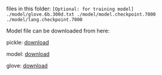 files in this folder:
    ```[Optional: for training model] ./model/glove.6b.300d.txt
    ./model/model.checkpoint.7000
    ./model/lang.checkpoint.7000```

Model file can be downloaded from here:

pickle: [download](https://drive.google.com/file/d/1BgHvAuTm8nPOSLzDydX_uPfY3OATUBhF/view?usp=sharing)

model: [download](https://drive.google.com/file/d/1T0SScM4xkNzWQrje1gxtiF8ez0AMHzqi/view?usp=sharing)

glove: [download](http://nlp.stanford.edu/data/glove.6B.zip)
